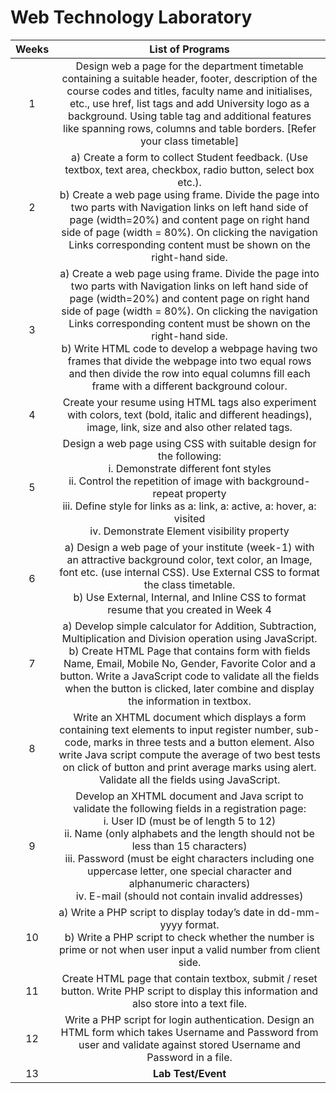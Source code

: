 # Web Technology Laboratory

|**Weeks**|**List of Programs**|
| :-: | :-: |
|1|Design web a page for the department timetable containing a suitable header, footer, description of the course codes and titles, faculty name and initialises, etc., use href, list tags and add University logo as a background. Using table tag and additional features like spanning rows, columns and table borders. [Refer your class timetable]|
|2|a)	Create a form to collect Student feedback. (Use textbox, text area, checkbox, radio button, select box etc.).<br>b)	Create a web page using frame. Divide the page into two parts with Navigation links on left hand side of page (width=20%) and content page on right hand side of page (width = 80%). On clicking the navigation Links corresponding content must be shown on the right-hand side.|
|3|a)	Create a web page using frame. Divide the page into two parts with Navigation links on left hand side of page (width=20%) and content page on right hand side of page (width = 80%). On clicking the navigation Links corresponding content must be shown on the right-hand side.<br>b)	Write HTML code to develop a webpage having two frames that divide the webpage into two equal rows and then divide the row into equal columns fill each frame with a different background colour.|
|4|Create your resume using HTML tags also experiment with colors, text (bold, italic and different headings), image, link, size and also other related tags.|
|5|Design a web page using CSS with suitable design for the following: <br>i.	Demonstrate different font styles <br>ii.	Control the repetition of image with background-repeat property <br>iii.	Define style for links as a: link, a: active, a: hover, a: visited<br>iv.	Demonstrate Element visibility property|
|6|a)	Design a web page of your institute (week-1) with an attractive background color, text color, an Image, font etc. (use internal CSS). Use External CSS to format the class timetable.<br>b)	Use External, Internal, and Inline CSS to format resume that you created in Week 4|
|7|a)	Develop simple calculator for Addition, Subtraction, Multiplication and Division operation using JavaScript. <br>b)	Create HTML Page that contains form with fields Name, Email, Mobile No, Gender, Favorite Color and a button. Write a JavaScript code to validate all the fields when the button is clicked, later combine and display the information in textbox.|
|8|Write an XHTML document which displays a form containing text elements to input register number, sub-code, marks in three tests and a button element. Also write Java script compute the average of two best tests on click of button and print average marks using alert. Validate all the fields using JavaScript.|
|9|Develop an XHTML document and Java script to validate the following fields in a registration page:<br>i.	User ID (must be of length 5 to 12) <br>ii.	Name (only alphabets and the length should not be less than 15 characters)<br>iii.	Password (must be eight characters including one uppercase letter, one special character and alphanumeric characters)<br>iv.	E-mail (should not contain invalid addresses)|
|10|a)	Write a PHP script to display today’s date in dd-mm-yyyy format. <br>b)	Write a PHP script to check whether the number is prime or not when user input a valid number from client side.|
|11|Create HTML page that contain textbox, submit / reset button. Write PHP script to display this information and also store into a text file.|
|12|Write a PHP script for login authentication. Design an HTML form which takes Username and Password from user and validate against stored Username and Password in a file.|
|13|**Lab Test/Event**|
